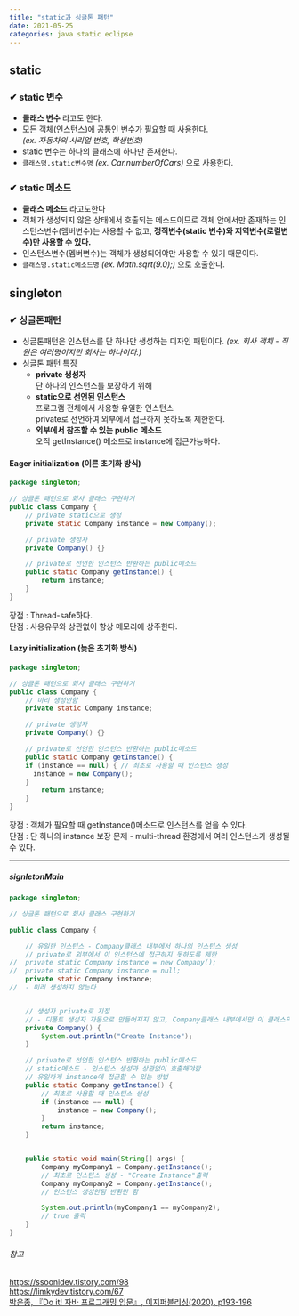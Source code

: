 ```yaml
---
title: "static과 싱글톤 패턴"
date: 2021-05-25
categories: java static eclipse
---
```


## static
### ✔ static 변수
- **클래스 변수** 라고도 한다.
- 모든 객체(인스턴스)에 공통인 변수가 필요할 때 사용한다.  
  *(ex. 자동차의 시리얼 번호, 학생번호)*
- static 변수는 하나의 클래스에 하나만 존재한다.
- `클래스명.static변수명` *(ex. Car.numberOfCars)*  으로 사용한다.

### ✔ static 메소드
- **클래스 메소드** 라고도한다
- 객체가 생성되지 않은 상태에서 호출되는 메소드이므로 객체 안에서만 존재하는 인스턴스변수(멤버변수)는 사용할 수 없고, **정적변수(static 변수)와 지역변수(로컬변수)만 사용할 수 있다.**
- 인스턴스변수(멤버변수)는 객체가 생성되어야만 사용할 수 있기 때문이다.
- `클래스명.static메소드명` *(ex. Math.sqrt(9.0);)* 으로 호출한다.

## singleton

### ✔ 싱글톤패턴
- 싱글톤패턴은 인스턴스를 단 하나만 생성하는 디자인 패턴이다. *(ex. 회사 객체 - 직원은 여러명이지만 회사는 하나이다.)*
- 싱글톤 패턴 특징
  - **private 생성자**  
    단 하나의 인스턴스를 보장하기 위해
  - **static으로 선언된 인스턴스**  
    프로그램 전체에서 사용할 유일한 인스턴스  
    private로 선언하여 외부에서 접근하지 못하도록 제한한다.
  - **외부에서 참조할 수 있는 public 메소드**  
    오직 getInstance() 메소드로 instance에 접근가능하다.


#### Eager initialization (이른 초기화 방식)
```java
package singleton;

// 싱글톤 패턴으로 회사 클래스 구현하기
public class Company {
	// private static으로 생성
	private static Company instance = new Company();

	// private 생성자
	private Company() {}

	// private로 선언한 인스턴스 반환하는 public메소드
	public static Company getInstance() {
		return instance;
	}
}
```
장점 : Thread-safe하다.  
단점 : 사용유무와 상관없이 항상 메모리에 상주한다.


#### Lazy initialization (늦은 초기화 방식)
```java
package singleton;

// 싱글톤 패턴으로 회사 클래스 구현하기
public class Company {
	// 미리 생성안함
	private static Company instance;

	// private 생성자
	private Company() {}

	// private로 선언한 인스턴스 반환하는 public메소드
	public static Company getInstance() {
    if (instance == null) { // 최초로 사용할 때 인스턴스 생성
      instance = new Company();
    }
		return instance;
	}
}
```
장점 : 객체가 필요할 때 getInstance()메소드로 인스턴스를 얻을 수 있다.  
단점 : 단 하나의 instance 보장 문제 - multi-thread 환경에서 여러 인스턴스가 생성될 수 있다.


---
##### signletonMain
```java
package singleton;

// 싱글톤 패턴으로 회사 클래스 구현하기

public class Company {

	// 유일한 인스턴스 - Company클래스 내부에서 하나의 인스턴스 생성
	// private로 외부에서 이 인스턴스에 접근하지 못하도록 제한
//	private static Company instance = new Company();
//	private static Company instance = null;
	private static Company instance;
//	- 미리 생성하지 않는다


	// 생성자 private로 지정
	// - 디폴트 생성자 자동으로 만들어지지 않고, Company클래스 내부에서만 이 클래스의 생성을 제어할 수 있다.
	private Company() {
		System.out.println("Create Instance");
	}

	// private로 선언한 인스턴스 반환하는 public메소드
	// static메소드 - 인스턴스 생성과 상관없이 호출해야함
	// 유일하게 instance에 접근할 수 있는 방법
	public static Company getInstance() {
		// 최초로 사용할 때 인스턴스 생성
		if (instance == null) {
			instance = new Company();
		}
		return instance;
	}


	public static void main(String[] args) {
		Company myCompany1 = Company.getInstance();
		// 최초로 인스턴스 생성 - "Create Instance"출력
		Company myCompany2 = Company.getInstance();
		// 인스턴스 생성안됨 반환만 함

		System.out.println(myCompany1 == myCompany2);
		// true 출력
	}
}

```


###### 참고
https://ssoonidev.tistory.com/98  
https://limkydev.tistory.com/67   
[박은종, 『Do it! 자바 프로그래밍 입문』, 이지퍼블리싱(2020), p193-196](http://www.yes24.com/Product/Goods/62281686?pid=123487&cosemkid=go15828548340176788&gclid=Cj0KCQjwwLKFBhDPARIsAPzPi-JiB-4qcveTO9APFkVfutMIy1N5nTpQMGHWlLyt3hJEn0TbgJ9bybMaAu_TEALw_wcB)
